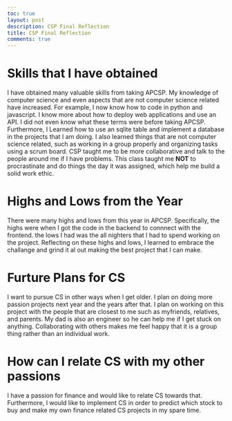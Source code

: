 ```yaml
---
toc: true
layout: post
description: CSP Final Reflection
title: CSP Final Reflection
comments: true
---
```


# Skills that I have obtained

I have obtained many valuable skills from taking APCSP. My knowledge of computer science and even aspects that are not computer science related have increased. For example, I now know how to code in python and javascript.
I know more about how to deploy web applications and use an API. I did not even know what these terms were before taking APCSP. Furthermore, I Learned how to use an sqlite table and implement a database in the projects that I am doing. 
I also learned things that are not computer science related, such as working in a group properly and organizing tasks using a scrum board. CSP taught me to be more collaborative and talk to the people around me if I have problems.
This class taught me **NOT** to procrastinate and do things the day it was assigned, which help me build a solid work ethic. 

# Highs and Lows from the Year

There were many highs and lows from this year in APCSP. Specifically, the highs were when I got the code in the backend to connnect with the frontend. the lows I had was the all nighters that I had to spend working on the project. Reflecting on these highs and lows, I learned to embrace the challange and grind it al out making the best project that I can make.  

# Furture Plans for CS

I want to pursue CS in other ways when I get older. I plan on doing more passion projects next year and the years after that. I plan on working on this project with the people that are closest to me such as myfriends, relatives, and parents. 
My dad is also an engineer so he can help me if I get stuck on anything. Collaborating with others makes me feel happy that it is a group thing rather than an individual work. 

# How can I relate CS with my other passions

I have a passion for finance and would like to relate CS towards that. Furthermore, I would like to implement CS in order to predict which stock to buy and make my own finance related CS projects in my spare time. 
